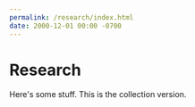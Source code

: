 ```yaml
---
permalink: /research/index.html
date: 2000-12-01 00:00 -0700
---
```


# Research

Here's some stuff. This is the collection version.
